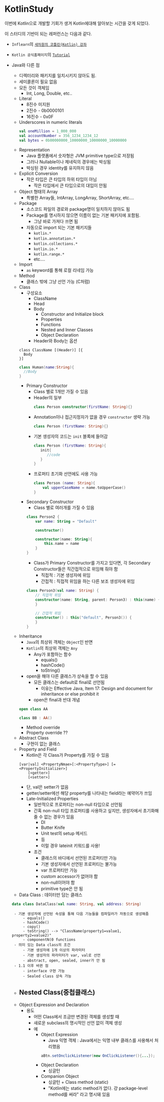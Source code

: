 # KotlinStudy

이번에 Kotlin으로 개발할 기회가 생겨 Kotlin에대해 알아보는 시간을 갖게 되었다.

이 스터디의 기반이 되는 레퍼런스는 다음과 같다.
 - `Inflearn`의 [`새차원의 코틀린(Kotlin) 강좌`](https://www.inflearn.com/course/%EC%BD%94%ED%8B%80%EB%A6%B0-%EA%B0%95%EC%A2%8C-%EC%83%88%EC%B0%A8%EC%9B%90/)
 - `Kotlin 공식홈페이지`의 [`Tutorial`](https://kotlinlang.org/docs/reference/)
 
 - Java와 다른 점
    - 디렉터리와 패키지를 일치시키지 않아도 됨.
    - 세미콜론이 필요 없음
    - 모든 것이 객체임
        - Int, Long, Double, etc..
    - Literal
        - 8진수 미지원
        - 2진수 - 0b0000101
        - 16진수 - 0x0F
    - Underscores in numeric literals
        ```kotlin
        val oneMillion = 1_000_000
        val accountNumber = 356_1234_1234_12
        val bytes = 0b00000000_10000000_10000000_10000000
        ```
    - Representation
        - Java 플랫폼에서 숫자형은 JVM primitive type으로 저장됨
        - 그러나 Nullable이나 제네릭의 경우에는 박싱됨
        - 박싱된 경우 identity를 유지하지 않음
    - Explicit Conversion
        - 작은 타입은 큰 타입의 하위 타입이 아님
            - 작은 타입에서 큰 타입으로의 대입이 안됨
    - Object 형태의 Array
        - 특별한 Array들, IntArray, LongArray, ShortArray, etc....
    - Package
        - 소스코드 파일의 경로와 package명이 일치하지 않아도 됨
        - Package를 명시하지 않으면 이름이 없는 기본 패키지에 포함됨.
            - 그냥 바로 가져다 쓰면 됨
        - 자동으로 import 되는 기본 패키지들
            - `kotlin.*`
            - `kotlin.annotation.*`
            - `kotlin.collections.*`
            - `kotlin.io.*`
            - `kotlin.range.*`
            - etc....
    - Import 
        - `as` keyword를 통해 로컬 리네임 가능
    - Method
        - 클래스 밖에 그냥 선언 가능 (C처럼)
    - Class
        - 구성요소  
            - ClassName
            - Head
            - Body
                - Constructor and Initialize block
                - Properties
                - Functions
                - Nested and Inner Classes
                - Object Declaration
            - Header와 Body는 옵션  
        ``` 
        class ClassName [(Header)] [{  
          Body
        }]
        ```
        ```kotlin
        class Human(name:String){
          //Body
        }
        ```
        - Primary Constructor
            - Class 별로 1개만 가질 수 있음
            - Header의 일부
                ```kotlin
                class Person constructor(firstName: String){}
                ```
            - Annotation이나 접근지정자가 없을 경우 `constructor` 생략 가능
                ```kotlin
                class Person (firstName: String){}
                ```
            - 기본 생성자의 코드는 `init` 블록에 들어감
                ```kotlin
                class Person (firstName: String){
                   init{
                      //code
                   }     
                }
                ``` 
            - 프로퍼티 초기화 선언에도 사용 가능
                ```kotlin
                class Person (name: String){
                    val upperCaseName = name.toUpperCase()
                }
                ```
        - Secondary Constructor
            - Class 별로 여러개를 가질 수 있음
            ```kotlin
            class Person2 {
                var name: String = "Default"
            
                constructor()
            
                constructor(name: String){
                    this.name = name
                }
            }
            ```
            - Class가 Primary Constructor를 가지고 있다면, 각 Secondary Constructor들은 직간접적으로 위임해 줘야 함
                - 직접적 : 기본 생성자에 위임
                - 간접적 : 직접적 위임을 하는 다른 보조 생성자에 위임
            ```kotlin
            class Person3(val name: String) {
                // 직접적 위임
                constructor(name: String, parent: Person3) : this(name) {
                }
      
                // 간접적 위임
                constructor() : this("default", Person3()) {
                }
            }
            ```
    - Inheritance
        - `Java`의 최상위 객체는 `Object`인 반면
        - `Kotlin`의 최상위 객체는 `Any`
            - Any가 포함하는 함수
                - equals()
                - hashCode()
                - toString()
        - open을 해야 다른 클래스가 상속을 할 수 있음
            - 모든 클래스는 default로 final로 선언됨
                - 이유는 Effective Java, Item 17: Design and document for inheritance or else prohibit it
            - open은 final과 반대 개념
        ```kotlin
        open class AA
        
        class BB : AA()
        ```
        - Method override
        - Property override ??
    - Abstract Class
        - 구현이 없는 클래스
    - Property and Field
        - Kotlin은 각 Class가 Property를 가질 수 있음
        ```
        [var|val] <PropertyNmae>[:<PropertyType>] [=<PropertyInitializer>]
            [<getter>]
            [<setter>] 
        ```
        - 단, val은 setter가 없음
        - getter/setter에선 해당 property를 나타내는 field라는 예약어가 쓰임
        - Late-Initialized Properties
            - 일반적으로 프로퍼티는 non-null 타입으로 선언됨
            - 간혹 non-null 타입 프로퍼티를 사용하고 싶지만, 생성자에서 초기화해줄 수 없는 경우가 있음
                - DI
                - Butter Knife
                - Unit test의 setup 메서드
                - 등
                - 이럴 경우 lateinit 키워드를 사용!
            - 조건
                - 클래스의 바디에서 선언된 프로퍼티만 가능
                - 기본 생성자에서 선언된 프로퍼티는 불가능
                - var 프로퍼티만 가능
                - custom accessor가 없어야 함
                - non-null이어야 함
                - primitive type은 안 됨
    - Data Class : 데이터만 담는 클래스
    ```kotlin
    data class DataClass(val name: String, val address: String) 
    ```
        - 기본 생성자에 선언된 속성을 통해 다음 기능들을 컴파일러가 자동으로 생성해줌
            - equals()
            - hashCode()
            - copy()
            - toString() --> "ClassName(property1=value1, property2=value2)"
            - componentN(0 functions
        - 의미 있는 Data class의 조건
            - 기본 생성자에 1개 이상의 파라미터
            - 기본 생성자의 파라미터가 var, val로 선언
            - abstract, open, sealed, inner가 안 됨
        - 1.1 이후 바뀐 점
            - interface 구현 가능
            - Sealed class 상속 가능
    - Nested Class(중첩클래스)
        - 
    - Object Expression and Declaration
        - 용도
            - 어떤 Class에서 조금만 변경된 객체를 생성할 때
            - 새로운 subclass의 명시적인 선언 없이 객체 생성
            - 예
                - Object Expression
                    - Java 익명 객체 : Java에서는 익명 내부 클래스를 사용해서 처리했음
                    ```java 
                    aBtn.setOnclickListener(new OnClickListener(){...});
                    ```
                - Object Declaration
                    - 싱글턴
                - Companion Object
                    - 싱글턴 + Class method (static)
                    - "Kotlin에는 static method가 없다. 걍 package-level method를 써라" 라고 명시돼 있음
                                
